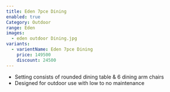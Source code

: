 ```yaml
---
title: Eden 7pce Dining
enabled: true
Category: Outdoor
range: Eden
images:
  - eden outdoor Dining.jpg
variants:
  - varientName: Eden 7pce Dining
    price: 149500
    discount: 24500
---
```

* Setting consists of rounded dining table & 6 dining arm chairs
* Designed for outdoor use with low to no maintenance